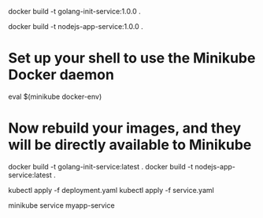 docker build -t golang-init-service:1.0.0 .

docker build -t nodejs-app-service:1.0.0 .


# Set up your shell to use the Minikube Docker daemon
eval $(minikube docker-env)

# Now rebuild your images, and they will be directly available to Minikube
docker build -t golang-init-service:latest .
docker build -t nodejs-app-service:latest .

kubectl apply -f deployment.yaml
kubectl apply -f service.yaml

minikube service myapp-service

